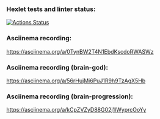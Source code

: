 ### Hexlet tests and linter status:
[![Actions Status](https://github.com/GordienkoEvgeny/js-starter-project-44/workflows/hexlet-check/badge.svg)](https://github.com/GordienkoEvgeny/js-starter-project-44/actions)
### Asciinema recording:
https://asciinema.org/a/0TynBW2T4N1EbdKscdoRWASWz
### Asciinema recording (brain-gcd):
https://asciinema.org/a/56rHujMi6PuJ1R9h9TzAgX5Hb
### Asciinema recording (brain-progression):
https://asciinema.org/a/kCpZVZyD88G02j1lWyprcOoYy
